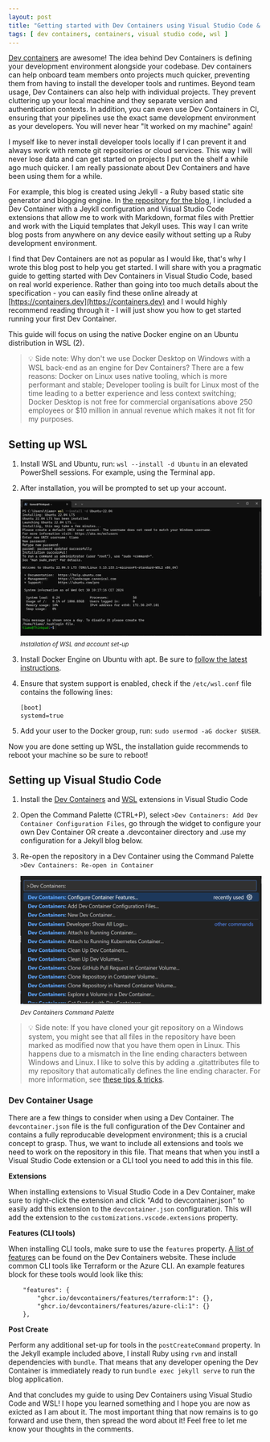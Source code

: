 ```yaml
---
layout: post
title: "Getting started with Dev Containers using Visual Studio Code & WSL"
tags: [ dev containers, containers, visual studio code, wsl ]
---
```


[Dev containers](https://containers.dev) are awesome! The idea behind Dev Containers is defining your development environment alongside your codebase. Dev containers can help onboard team members onto projects much quicker, preventing them from having to install the developer tools and runtimes. Beyond team usage, Dev Containers can also help with individual projects. They prevent cluttering up your local machine and they separate version and authentication contexts. In addition, you can even use Dev Containers in CI, ensuring that your pipelines use the exact same development environment as your developers. You will never hear "It worked on my machine" again!

I myself like to never install developer tools locally if I can prevent it and always work with remote git repositories or cloud services. This way I will never lose data and can get started on projects I put on the shelf a while ago much quicker. I am really passionate about Dev Containers and have been using them for a while. 

For example, this blog is created using Jekyll - a Ruby based static site generator and blogging engine. In [the repository for the blog](https://github.com/iTiamo/idzenga.dev), I included a Dev Container with a Jeykll configuration and Visual Studio Code extensions that allow me to work with Markdown, format files with Prettier and work with the Liquid templates that Jekyll uses. This way I can write blog posts from anywhere on any device easily without setting up a Ruby development environment.

I find that Dev Containers are not as popular as I would like, that's why I wrote this blog post to help you get started. I will share with you a pragmatic guide to getting started with Dev Containers in Visual Studio Code, based on real world experience. Rather than going into too much details about the specification - you can easily find these online already at [https://containers.dev](https://containers.dev) and I would highly recommend reading through it - I will just show you how to get started running your first Dev Container.

This guide will focus on using the native Docker engine on an Ubuntu distribution in WSL (2).

> 💡 Side note: Why don't we use Docker Desktop on Windows with a WSL back-end as an engine for Dev Containers? There are a few reasons: Docker on Linux uses native tooling, which is more performant and stable; Developer tooling is built for Linux most of the time leading to a better experience and less context switching; Docker Desktop is not free for commercial organisations above 250 employees or $10 million in annual revenue which makes it not fit for my purposes.

## Setting up WSL

1. Install WSL and Ubuntu, run: `wsl --install -d Ubuntu` in an elevated PowerShell sessions. For example, using the Terminal app.
2. After installation, you will be prompted to set up your account.

    ![Installation of WSL and account set-up](/assets/images/installation_of_wsl_and_account_set_up.png)
    <sub><i>Installation of WSL and account set-up</i></sub>

3. Install Docker Engine on Ubuntu with apt. Be sure to [follow the latest instructions](https://docs.docker.com/engine/install/ubuntu/#install-using-the-repository).

4. Ensure that system support is enabled, check if the `/etc/wsl.conf` file contains the following lines: 
   
    ```
    [boot] 
    systemd=true
    ```

5. Add your user to the Docker group, run: `sudo usermod -aG docker $USER`.

Now you are done setting up WSL, the installation guide recommends to reboot your machine so be sure to reboot!

## Setting up Visual Studio Code

1. Install the [Dev Containers](https://marketplace.visualstudio.com/items?itemName=ms-vscode-remote.remote-containers) and [WSL](https://marketplace.visualstudio.com/items?itemName=ms-vscode-remote.remote-wsl) extensions in Visual Studio Code
2. Open the Command Palette (CTRL+P), select `>Dev Containers: Add Dev Container Configuration Files`, go through the widget to configure your own Dev Container OR create a .devcontainer directory and .use my configuration for a Jekyll blog below.

    <script src="https://gist.github.com/iTiamo/e5a2caf512c0e35cb6b2ce310adae83c.js"></script>

3. Re-open the repository in a Dev Container using the Command Palette `>Dev Containers: Re-open in Container`

    ![Dev Containers Command Palette](/assets/images/dev_containers_command_palette.png)
    <sub><i>Dev Containers Command Palette</i></sub>

> 💡 Side note: If you have cloned your git repository on a Windows system, you might see that all files in the repository have been marked as modified now that you have them open in Linux. This happens due to a mismatch in the line ending characters between Windows and Linux. I like to solve this by adding a .gitattributes file to my repository that automatically defines the line ending character. For more information, see [these tips & tricks](https://code.visualstudio.com/docs/devcontainers/tips-and-tricks#_resolving-git-line-ending-issues-in-containers-resulting-in-many-modified-files).

### Dev Container Usage

There are a few things to consider when using a Dev Container. The `devcontainer.json` file is the full configuration of the Dev Container and contains a fully reproducable development environment; this is a crucial concept to grasp. Thus, we want to include all extensions and tools we need to work on the repository in this file. That means that when you instll a Visual Studio Code extension or a CLI tool you need to add this in this file.

**Extensions**

When installing extensions to Visual Studio Code in a Dev Container, make sure to right-click the extension and click "Add to devcontainer.json" to easily add this extension to the `devcontainer.json` configuration. This will add the extension to the `customizations.vscode.extensions` property.

**Features (CLI tools)**

When installing CLI tools, make sure to use the `features` property. [A list of features](https://containers.dev/features) can be found on the Dev Containers website. These include common CLI tools like Terraform or the Azure CLI. An example features block for these tools would look like this:

```
	"features": {
		"ghcr.io/devcontainers/features/terraform:1": {},
		"ghcr.io/devcontainers/features/azure-cli:1": {}
	},
```

**Post Create**

Perform any additional set-up for tools in the `postCreateCommand` property. In the Jekyll example included above, I install Ruby using `rvm` and install dependencies with `bundle`. That means that any developer opening the Dev Container is immediately ready to run `bundle exec jekyll serve` to run the blog application.

And that concludes my guide to using Dev Containers using Visual Studio Code and WSL! I hope you learned something and I hope you are now as exicted as I am about it. The most important thing that now remains is to go forward and use them, then spread the word about it! Feel free to let me know your thoughts in the comments.
